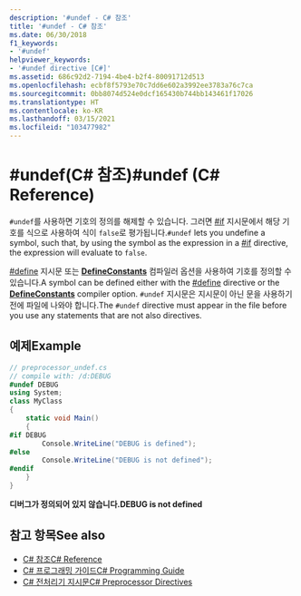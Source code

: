 ```yaml
---
description: '#undef - C# 참조'
title: '#undef - C# 참조'
ms.date: 06/30/2018
f1_keywords:
- '#undef'
helpviewer_keywords:
- '#undef directive [C#]'
ms.assetid: 686c92d2-7194-4be4-b2f4-80091712d513
ms.openlocfilehash: ecbf8f5793e70c7dd6e602a3992ee3783a76c7ca
ms.sourcegitcommit: 0bb8074d524e0dcf165430b744bb143461f17026
ms.translationtype: HT
ms.contentlocale: ko-KR
ms.lasthandoff: 03/15/2021
ms.locfileid: "103477982"
---
```

# <a name="undef-c-reference"></a><span data-ttu-id="5f50f-103">#undef(C# 참조)</span><span class="sxs-lookup"><span data-stu-id="5f50f-103">#undef (C# Reference)</span></span>

<span data-ttu-id="5f50f-104">`#undef`를 사용하면 기호의 정의를 해제할 수 있습니다. 그러면 [#if](./preprocessor-if.md) 지시문에서 해당 기호를 식으로 사용하여 식이 `false`로 평가됩니다.</span><span class="sxs-lookup"><span data-stu-id="5f50f-104">`#undef` lets you undefine a symbol, such that, by using the symbol as the expression in a [#if](./preprocessor-if.md) directive, the expression will evaluate to `false`.</span></span>  
  
 <span data-ttu-id="5f50f-105">[#define](./preprocessor-define.md) 지시문 또는 [**DefineConstants**](../compiler-options/language.md#defineconstants) 컴파일러 옵션을 사용하여 기호를 정의할 수 있습니다.</span><span class="sxs-lookup"><span data-stu-id="5f50f-105">A symbol can be defined either with the [#define](./preprocessor-define.md) directive or the [**DefineConstants**](../compiler-options/language.md#defineconstants) compiler option.</span></span> <span data-ttu-id="5f50f-106">`#undef` 지시문은 지시문이 아닌 문을 사용하기 전에 파일에 나와야 합니다.</span><span class="sxs-lookup"><span data-stu-id="5f50f-106">The `#undef` directive must appear in the file before you use any statements that are not also directives.</span></span>  
  
## <a name="example"></a><span data-ttu-id="5f50f-107">예제</span><span class="sxs-lookup"><span data-stu-id="5f50f-107">Example</span></span>  

```csharp
// preprocessor_undef.cs  
// compile with: /d:DEBUG  
#undef DEBUG  
using System;  
class MyClass
{  
    static void Main()
    {  
#if DEBUG  
        Console.WriteLine("DEBUG is defined");  
#else  
        Console.WriteLine("DEBUG is not defined");  
#endif  
    }  
}  
```

<span data-ttu-id="5f50f-108">**디버그가 정의되어 있지 않습니다.**</span><span class="sxs-lookup"><span data-stu-id="5f50f-108">**DEBUG is not defined**</span></span>

## <a name="see-also"></a><span data-ttu-id="5f50f-109">참고 항목</span><span class="sxs-lookup"><span data-stu-id="5f50f-109">See also</span></span>

- [<span data-ttu-id="5f50f-110">C# 참조</span><span class="sxs-lookup"><span data-stu-id="5f50f-110">C# Reference</span></span>](../index.md)
- [<span data-ttu-id="5f50f-111">C# 프로그래밍 가이드</span><span class="sxs-lookup"><span data-stu-id="5f50f-111">C# Programming Guide</span></span>](../../programming-guide/index.md)
- [<span data-ttu-id="5f50f-112">C# 전처리기 지시문</span><span class="sxs-lookup"><span data-stu-id="5f50f-112">C# Preprocessor Directives</span></span>](./index.md)

